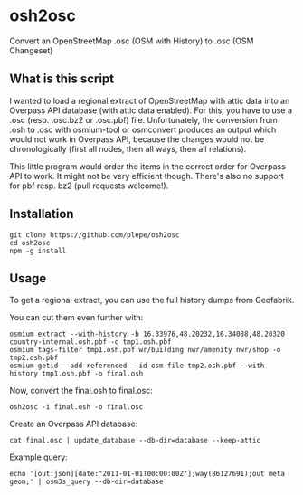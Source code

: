 # osh2osc
Convert an OpenStreetMap .osc (OSM with History) to .osc (OSM Changeset)

## What is this script
I wanted to load a regional extract of OpenStreetMap with attic data into an Overpass API database (with attic data enabled). For this, you have to use a .osc (resp. .osc.bz2 or .osc.pbf) file. Unfortunately, the conversion from .osh to .osc with osmium-tool or osmconvert produces an output which would not work in Overpass API, because the changes would not be chronologically (first all nodes, then all ways, then all relations).

This little program would order the items in the correct order for Overpass API to work. It might not be very efficient though. There's also no support for pbf resp. bz2 (pull requests welcome!).

## Installation
```
git clone https://github.com/plepe/osh2osc
cd osh2osc
npm -g install
```

## Usage
To get a regional extract, you can use the full history dumps from Geofabrik.

You can cut them even further with:
```
osmium extract --with-history -b 16.33976,48.20232,16.34088,48.20320 country-internal.osh.pbf -o tmp1.osh.pbf
osmium tags-filter tmp1.osh.pbf wr/building nwr/amenity nwr/shop -o tmp2.osh.pbf
osmium getid --add-referenced --id-osm-file tmp2.osh.pbf --with-history tmp1.osh.pbf -o final.osh
```

Now, convert the final.osh to final.osc:
```
osh2osc -i final.osh -o final.osc
```

Create an Overpass API database:
```
cat final.osc | update_database --db-dir=database --keep-attic
```

Example query:
```
echo '[out:json][date:"2011-01-01T00:00:00Z"];way(86127691);out meta geom;' | osm3s_query --db-dir=database
```
